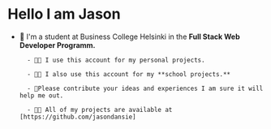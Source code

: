 # Hello I am Jason 

- 🔭 I'm a student at Business College Helsinki in the **Full Stack Web Developer Programm.**

        - 👨‍💻 I use this account for my personal projects.

        - 👨‍💻 I also use this account for my **school projects.**

        - 🤝Please contribute your ideas and experiences I am sure it will help me out. 

        - 👨‍💻 All of my projects are available at [https://github.com/jasondansie]